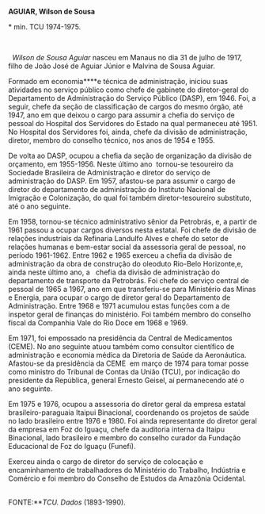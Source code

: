 **AGUIAR, Wilson de Sousa**

\* min. TCU 1974-1975.

 

  *Wilson de Sousa Aguiar* nasceu em Manaus no dia 31 de julho de 1917,
filho de João José de Aguiar Júnior e Malvina de Sousa Aguiar.

Formado em economia****e técnica de administração, iniciou suas
atividades no serviço público como chefe de gabinete do diretor-geral do
Departamento de Administração do Serviço Público (DASP), em 1946. Foi, a
seguir, chefe da seção de classificação de cargos do mesmo órgão, até
1947, ano em que deixou o cargo para assumir a chefia do serviço de
pessoal do Hospital dos Servidores do Estado na qual permaneceu até
1951. No Hospital dos Servidores foi, ainda, chefe da divisão de
administração, diretor, membro do conselho técnico, nos anos de 1954 e
1955.

De volta ao DASP, ocupou a chefia da seção de organização da divisão de
orçamento, em 1955-1956. Neste último ano  tornou-se tesoureiro da
Sociedade Brasileira de Administração e diretor do serviço de
administração do DASP. Em 1957, afastou-se para assumir o cargo de
diretor do departamento de administração do Instituto Nacional de
Imigração e Colonização, do qual foi também diretor-tesoureiro
substituto, até o ano seguinte.

Em 1958, tornou-se técnico administrativo sênior da Petrobrás, e, a
partir de 1961 passou a ocupar cargos diversos nesta estatal. Foi chefe
de divisão de relações industriais da Refinaria Landulfo Alves e chefe
do setor de relações humanas e bem-estar social da assessoria geral de
pessoal, no período 1961-1962. Entre 1962 e 1965 exerceu a chefia da
divisão de administração da obra de construção do oleoduto Rio-Belo
Horizonte,e, ainda neste último ano, a   chefia da divisão de
administração do departamento de transporte da Petrobrás. Foi chefe do
serviço central de pessoal de 1965 a 1967, ano em que transferiu-se para
Ministério das Minas e Energia, para ocupar o cargo de diretor geral do
Departamento de Administração. Entre 1968 e 1971 acumulou estas funções
com a de inspetor geral de finanças do ministério. Foi também membro do
conselho fiscal da Companhia Vale do Rio Doce em 1968 e 1969.

Em 1971, foi empossado na presidência da Central de Medicamentos (CEME).
No ano seguinte atuou também como consultor científico de administração
e economia médica da Diretoria de Saúde da Aeronáutica. Afastou-se da
presidência da CEME  em março de 1974 para tomar posse como ministro do
Tribunal de Contas da União (TCU), por indicação do presidente da
República, general Ernesto Geisel, aí permanecendo até o ano seguinte.

Em 1975 e 1976, ocupou a assessoria do diretor geral da empresa estatal
brasileiro-paraguaia Itaipui Binacional, coordenando os projetos de
saúde no lado brasileiro entre 1976 e 1980. Foi ainda representante do
diretor geral da empresa em Foz do Iguaçu, chefe da auditoria interna da
Itaipu Binacional, lado brasileiro e membro do conselho curador da
Fundação Educacional de Foz do Iguaçu (Funefi).

Exerceu ainda o cargo de diretor do serviço de colocação e
encaminhamento de trabalhadores do Ministério do Trabalho, Indústria e
Comércio e foi membro do Conselho de Estudos da Amazônia Ocidental.

\
 FONTE:****TCU*. Dados* (1893-1990).

 
